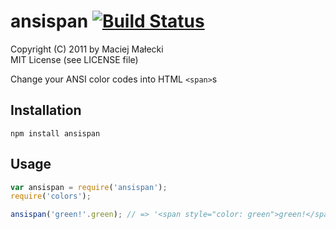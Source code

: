 # ansispan [![Build Status](https://secure.travis-ci.org/mmalecki/ansispan.png)](http://travis-ci.org/mmalecki/ansispan)
Copyright (C) 2011 by Maciej Małecki  
MIT License (see LICENSE file)

Change your ANSI color codes into HTML `<span>`s

## Installation

    npm install ansispan

## Usage

```javascript
var ansispan = require('ansispan');
require('colors');

ansispan('green!'.green); // => '<span style="color: green">green!</span>'
```

